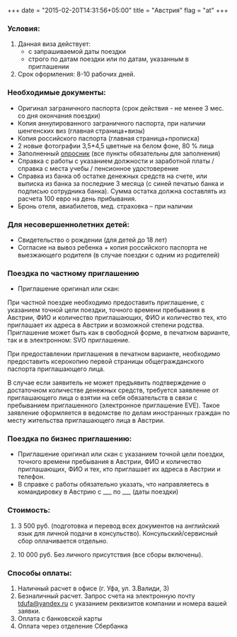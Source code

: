 +++
date = "2015-02-20T14:31:56+05:00"
title = "Австрия"
flag = "at"
+++


### Условия:

1. Данная виза действует:
   * с запрашиваемой даты поездки
   * строго по датам поездки или по датам, указанным в приглашении
2. Срок оформления: 8-10 рабочих дней.


### Необходимые документы:

* Оригинал заграничного паспорта (срок действия - не менее 3 мес. со дня окончания поездки)
* Копия аннулированного заграничного паспорта, при наличии шенгенских виз (главная страница+визы)
* Копия российского паспорта (главная страница+прописка)
* 2 новые фотографии 3,5*4,5 цветные на белом фоне, 80 % лица
* Заполненный [опросник](/forms/Opros-Shengen.doc) (все пункты обязательны для заполнения)
* Справка с работы с указанием должности и заработной платы /справка с места учебы / пенсионное удостоверение
* Справка из банка об остатке денежных средств на счете, или выписка из банка за последние 3 месяца (с синей печатью банка и подписью сотрудника банка). Сумма остатка должна составлять из расчета 100 евро на день прибывания.
* Бронь отеля, авиабилетов, мед. страховка – при наличии

### Для несовершеннолетних детей:
* Свидетельство о рождении (для детей до 18 лет)
* Согласие на вывоз ребенка + копия российского паспорта не выезжающего родителя (в случае поездки с одним из родителей)


### Поездка по частному приглашению
* Приглашение оригинал или скан:

При частной поездке необходимо предоставить приглашение, с указанием точной цели поездки, точного времени пребывания в Австрии, ФИО и количество приглашающих, ФИО и количество тех, кто приглашает их адреса в Австрии и возможной степени родства. Приглашение может быть как в свободной форме, в печатном варианте, так и в электронном: SVO приглашение.

При предоставлении приглашения в печатном варианте, необходимо предоставить ксерокопию первой страницы общегражданского паспорта приглашающего лица. 

В случае если заявитель не может предъявить подтверждение о достаточном количестве денежных средств, требуется заявление от приглашающего лица о взятии на себя обязательств в связи с пребыванием приглашенного (электронное приглашение EVE). Такое заявление оформляется в ведомстве по делам иностранных граждан по месту жительства приглашающего лица в Австрии. 

### Поездка по бизнес приглашению: 

* Приглашение оригинал или скан с указанием точной цели поездки, точного времени пребывания в Австрии, ФИО и количество приглашающих, ФИО и тех, кто приглашает их адреса в Австрии и телефон.
* В справке с работы обязательно указать, что направляетесь в командировку в Австрию с ___ по ___ (даты поездки)

### Стоимость: 

1) 3 500 руб. (подготовка и перевод всех документов на английский язык для личной подачи в консульство). Консульский/сервисный сбор оплачивается отдельно.

2) 10 000 руб. Без личного присутствия (все сборы включены).

### Способы оплаты:

1. Наличный расчет в офисе (г. Уфа, ул. З.Валиди, 3)
2. Безналичный расчет. Запрос счета на электронную почту [tdufa@yandex.ru](mailto:tdufa@yandex.ru)  с указанием реквизитов компании и номера вашей заявки. 
3. Оплата с банковской карты
4. Оплата через отделение Сбербанка
